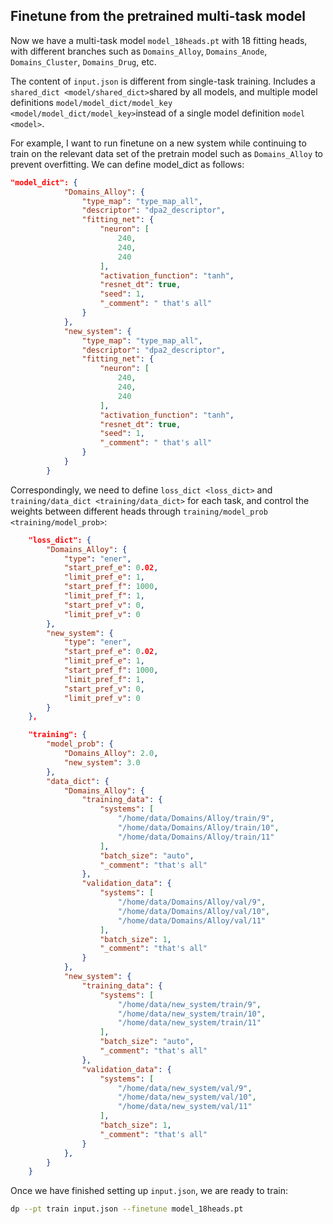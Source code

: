 ## Finetune from the pretrained multi-task model
Now we have a multi-task model `model_18heads.pt` with 18 fitting heads, with different branches such as `Domains_Alloy`, `Domains_Anode`, `Domains_Cluster`, `Domains_Drug`, etc. 

The content of `input.json` is different from single-task training. Includes a `shared_dict <model/shared_dict>`shared by all models, and multiple model definitions `model/model_dict/model_key <model/model_dict/model_key>`instead of a single model definition `model <model>`.

For example, I want to run finetune on a new system while continuing to train on the relevant data set of the pretrain model such as `Domains_Alloy` to prevent overfitting. We can define model_dict as follows:
```json
"model_dict": {
            "Domains_Alloy": {
                "type_map": "type_map_all",
                "descriptor": "dpa2_descriptor",
                "fitting_net": {
                    "neuron": [
                        240,
                        240,
                        240
                    ],
                    "activation_function": "tanh",
                    "resnet_dt": true,
                    "seed": 1,
                    "_comment": " that's all"
                }
            },
            "new_system": {
                "type_map": "type_map_all",
                "descriptor": "dpa2_descriptor",
                "fitting_net": {
                    "neuron": [
                        240,
                        240,
                        240
                    ],
                    "activation_function": "tanh",
                    "resnet_dt": true,
                    "seed": 1,
                    "_comment": " that's all"
                }
            }
        }
```
Correspondingly, we need to define `loss_dict <loss_dict>` and `training/data_dict <training/data_dict>` for each task, and control the weights between different heads through `training/model_prob <training/model_prob>`:
```json
    "loss_dict": {
        "Domains_Alloy": {
            "type": "ener",
            "start_pref_e": 0.02,
            "limit_pref_e": 1,
            "start_pref_f": 1000,
            "limit_pref_f": 1,
            "start_pref_v": 0,
            "limit_pref_v": 0
        },
        "new_system": {
            "type": "ener",
            "start_pref_e": 0.02,
            "limit_pref_e": 1,
            "start_pref_f": 1000,
            "limit_pref_f": 1,
            "start_pref_v": 0,
            "limit_pref_v": 0
        }
    },
```
```json
    "training": {
        "model_prob": {
            "Domains_Alloy": 2.0,
            "new_system": 3.0
        },
        "data_dict": {
            "Domains_Alloy": {
                "training_data": {
                    "systems": [
                        "/home/data/Domains/Alloy/train/9",
                        "/home/data/Domains/Alloy/train/10",
                        "/home/data/Domains/Alloy/train/11"
                    ],
                    "batch_size": "auto",
                    "_comment": "that's all"
                },
                "validation_data": {
                    "systems": [
                        "/home/data/Domains/Alloy/val/9",
                        "/home/data/Domains/Alloy/val/10",
                        "/home/data/Domains/Alloy/val/11"
                    ],
                    "batch_size": 1,
                    "_comment": "that's all"
                }
            },
            "new_system": {
                "training_data": {
                    "systems": [
                        "/home/data/new_system/train/9",
                        "/home/data/new_system/train/10",
                        "/home/data/new_system/train/11"
                    ],
                    "batch_size": "auto",
                    "_comment": "that's all"
                },
                "validation_data": {
                    "systems": [
                        "/home/data/new_system/val/9",
                        "/home/data/new_system/val/10",
                        "/home/data/new_system/val/11"
                    ],
                    "batch_size": 1,
                    "_comment": "that's all"
                }
            },
        }
    }
```
Once we have finished setting up `input.json`, we are ready to train:
```bash
dp --pt train input.json --finetune model_18heads.pt
```